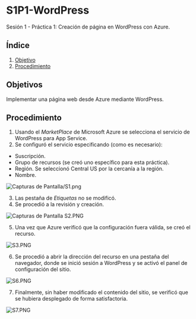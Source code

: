 # S1P1-WordPress
Sesión 1 - Práctica 1: Creación de página en WordPress con Azure.

## Índice
1. [Objetivo](##Objetivo)
2. [Procedimiento](##Procedimiento)

## Objetivos
Implementar una página web desde Azure mediante WordPress.

## Procedimiento
1. Usando el *MarketPlace* de Microsoft Azure se selecciona el servicio de WordPress para App Service.
2. Se configuró el servicio especificando (como es necesario):
  - Suscripción.
  - Grupo de recursos (se creó uno específico para esta práctica).
  - Región. Se seleccionó Central US por la cercanía a la región.
  - Nombre.

  ![Capturas de Pantalla/S1.png](https://github.com/elaisac08/S2P1-WordPress/blob/main/Capturas%20de%20Pantalla/S1.PNG)
  
3. Las pestaña de *Etiquetas* no se modificó.
4. Se procedió a la revisión y creación.

  ![Capturas de Pantalla S2.PNG](https://github.com/elaisac08/S2P1-WordPress/blob/main/Capturas%20de%20Pantalla/S2.PNG)
  
5. Una vez que Azure verificó que la configuración fuera válida, se creó el recurso.

  ![S3.PNG](https://github.com/elaisac08/S2P1-WordPress/blob/main/Capturas%20de%20Pantalla/S3.PNG)
  
6. Se procedió a abrir la dirección del recurso en una pestaña del navegador, donde se inició sesión a WordPress y se activó el panel de configuración del sitio.

  ![S6.PNG](https://github.com/elaisac08/S2P1-WordPress/blob/main/Capturas%20de%20Pantalla/S6.PNG)
  
7. Finalmente, sin haber modificado el contenido del sitio, se verificó que se hubiera desplegado de forma satisfactoria.

  ![S7.PNG](https://github.com/elaisac08/S2P1-WordPress/blob/main/Capturas%20de%20Pantalla/S7.PNG)
